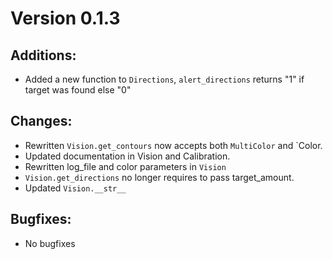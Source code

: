 # Version 0.1.3

## Additions:
- Added a new function to  `Directions`, `alert_directions` returns "1" if target was found else "0"

## Changes:
- Rewritten `Vision.get_contours` now accepts both `MultiColor` and `Color.
- Updated documentation in Vision and Calibration.
- Rewritten log_file and color parameters in `Vision`
- `Vision.get_directions` no longer requires to pass target_amount.
- Updated `Vision.__str__`

## Bugfixes:
- No bugfixes
